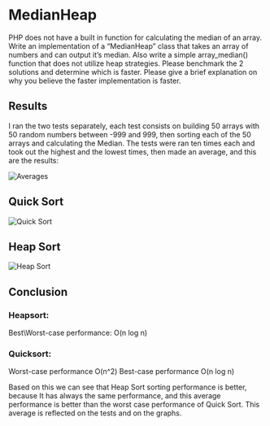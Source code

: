# MedianHeap
PHP does not have a built in function for calculating the median of an array. Write an implementation of a “MedianHeap” class that takes an array of numbers and can output it’s median. Also write a simple array_median() function that does not utilize heap strategies. Please benchmark the 2 solutions and determine which is faster. Please give a brief explanation on why you believe the faster implementation is faster.

## Results
I ran the two tests separately, each test consists on building 50 arrays with 50 random numbers between -999 and 999, then sorting each of the 50 arrays and calculating the Median. The tests were ran ten times each and took out the highest and the lowest times, then made an average, and this are the results:

![Averages](https://i.imgur.com/ge9jZnEl.png)

## Quick Sort
![Quick Sort](https://i.imgur.com/OGSpdPA.png)

## Heap Sort
![Heap Sort](https://i.imgur.com/AVNoard.png)

## Conclusion
### Heapsort:
Best\Worst-case performance: O(n log n)

### Quicksort:
Worst-case performance	O(n^2)
Best-case performance	O(n log n) 

Based on this we can see that Heap Sort sorting performance is better, because It has always the same performance, and this average performance is better than the worst case performance of Quick Sort. This average is reflected on the tests and on the graphs.
